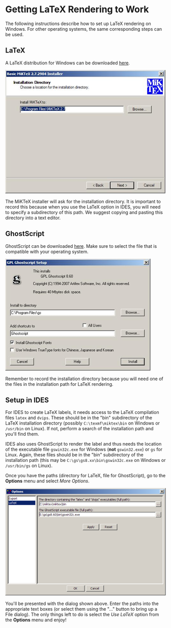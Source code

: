 # Getting LaTeX Rendering to Work

The following instructions describe how to set up LaTeX rendering on Windows.
For other operating systems, the same corresponding steps can be used.

## LaTeX

A LaTeX distribution for Windows can be downloaded [here](https://miktex.org/).

![](MiKTeX_Install_Second.jpg)

The MiKTeX installer will ask for the installation directory. It is important to record
this because when you use the LaTeX option in IDES, you will need to specify
a subdirectory of this path. We suggest copying and pasting this directory into a text editor.

## GhostScript

GhostScript can be downloaded [here](https://www.ghostscript.com/).
Make sure to select the file that is compatible with your operating system.

![](Ghostscript_Install_Second.jpg)

Remember to record the installation directory because you will need one of the files
in the installation path for LaTeX rendering.

## Setup in IDES

For IDES to create LaTeX labels, it needs access to the LaTeX compilation files `latex` and `dvips`.
These should be in the "bin" subdirectory of the LaTeX installation directory
(possibly `C:\texmf\miktex\bin` on Windows or `/usr/bin` on Linux).
If not, perform a search of the installation path and you'll find them.

IDES also uses GhostScript to render the label and thus needs the location of the executable
file `gswin32c.exe` for Windows (**not** `gswin32.exe`) or `gs` for Linux.
Again, these files should be in the "bin" subdirectory of the installation path
(this may be `C:\gs\gs8.xx\bin\gswin32c.exe` on Windows or `/usr/bin/gs` on Linux).

Once you have the paths (directory for LaTeX, file for GhostScript),
go to the **Options** menu and select *More Options*.

![](Options_LaTeX.png)

You'll be presented with the dialog shown above. Enter the paths into the appropriate
text boxes (or select them using the "..." button to bring up a File dialog).
The only things left to do is select the *Use LaTeX* option from the **Options** menu and enjoy!
